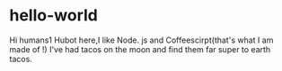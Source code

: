 # hello-world
Hi humans1
Hubot here,I like Node. js and Coffeescirpt(that's what I am made of !)
I've  had tacos on the moon and find them far super to earth tacos.
